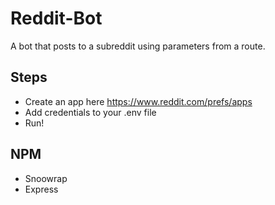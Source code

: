 
# Reddit-Bot

A bot that posts to a subreddit using parameters from a route.

## Steps
- Create an app here https://www.reddit.com/prefs/apps
- Add credentials to your .env file 
- Run!

##  NPM

- Snoowrap 
- Express

